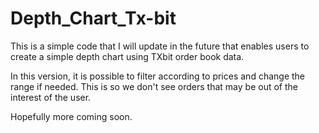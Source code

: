 # Depth_Chart_Tx-bit

This is a simple code that I will update in the future that enables users to create a simple depth chart using TXbit order book data. 

In this version, it is possible to filter according to prices and change the range if needed. This is so we don't see orders that may be out of the interest of the user. 

Hopefully more coming soon. 
